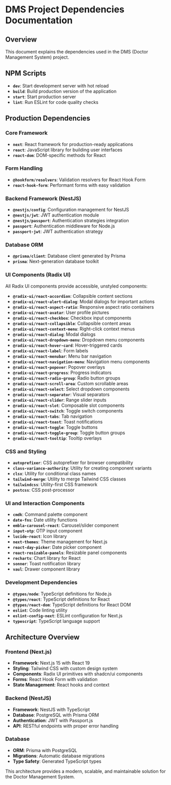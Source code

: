 # DMS Project Dependencies Documentation

## Overview
This document explains the dependencies used in the DMS (Doctor Management System) project.

## NPM Scripts
- **`dev`**: Start development server with hot reload
- **`build`**: Build production version of the application
- **`start`**: Start production server
- **`lint`**: Run ESLint for code quality checks

## Production Dependencies

### Core Framework
- **`next`**: React framework for production-ready applications
- **`react`**: JavaScript library for building user interfaces
- **`react-dom`**: DOM-specific methods for React

### Form Handling
- **`@hookform/resolvers`**: Validation resolvers for React Hook Form
- **`react-hook-form`**: Performant forms with easy validation

### Backend Framework (NestJS)
- **`@nestjs/config`**: Configuration management for NestJS
- **`@nestjs/jwt`**: JWT authentication module
- **`@nestjs/passport`**: Authentication strategies integration
- **`passport`**: Authentication middleware for Node.js
- **`passport-jwt`**: JWT authentication strategy

### Database ORM
- **`@prisma/client`**: Database client generated by Prisma
- **`prisma`**: Next-generation database toolkit

### UI Components (Radix UI)
All Radix UI components provide accessible, unstyled components:
- **`@radix-ui/react-accordion`**: Collapsible content sections
- **`@radix-ui/react-alert-dialog`**: Modal dialogs for important actions
- **`@radix-ui/react-aspect-ratio`**: Responsive aspect ratio containers
- **`@radix-ui/react-avatar`**: User profile pictures
- **`@radix-ui/react-checkbox`**: Checkbox input components
- **`@radix-ui/react-collapsible`**: Collapsible content areas
- **`@radix-ui/react-context-menu`**: Right-click context menus
- **`@radix-ui/react-dialog`**: Modal dialogs
- **`@radix-ui/react-dropdown-menu`**: Dropdown menu components
- **`@radix-ui/react-hover-card`**: Hover-triggered cards
- **`@radix-ui/react-label`**: Form labels
- **`@radix-ui/react-menubar`**: Menu bar navigation
- **`@radix-ui/react-navigation-menu`**: Navigation menu components
- **`@radix-ui/react-popover`**: Popover overlays
- **`@radix-ui/react-progress`**: Progress indicators
- **`@radix-ui/react-radio-group`**: Radio button groups
- **`@radix-ui/react-scroll-area`**: Custom scrollable areas
- **`@radix-ui/react-select`**: Select dropdown components
- **`@radix-ui/react-separator`**: Visual separators
- **`@radix-ui/react-slider`**: Range slider inputs
- **`@radix-ui/react-slot`**: Composable slot components
- **`@radix-ui/react-switch`**: Toggle switch components
- **`@radix-ui/react-tabs`**: Tab navigation
- **`@radix-ui/react-toast`**: Toast notifications
- **`@radix-ui/react-toggle`**: Toggle buttons
- **`@radix-ui/react-toggle-group`**: Toggle button groups
- **`@radix-ui/react-tooltip`**: Tooltip overlays

### CSS and Styling
- **`autoprefixer`**: CSS autoprefixer for browser compatibility
- **`class-variance-authority`**: Utility for creating component variants
- **`clsx`**: Utility for conditional class names
- **`tailwind-merge`**: Utility to merge Tailwind CSS classes
- **`tailwindcss`**: Utility-first CSS framework
- **`postcss`**: CSS post-processor

### UI and Interaction Components
- **`cmdk`**: Command palette component
- **`date-fns`**: Date utility functions
- **`embla-carousel-react`**: Carousel/slider component
- **`input-otp`**: OTP input component
- **`lucide-react`**: Icon library
- **`next-themes`**: Theme management for Next.js
- **`react-day-picker`**: Date picker component
- **`react-resizable-panels`**: Resizable panel components
- **`recharts`**: Chart library for React
- **`sonner`**: Toast notification library
- **`vaul`**: Drawer component library

### Development Dependencies
- **`@types/node`**: TypeScript definitions for Node.js
- **`@types/react`**: TypeScript definitions for React
- **`@types/react-dom`**: TypeScript definitions for React DOM
- **`eslint`**: Code linting utility
- **`eslint-config-next`**: ESLint configuration for Next.js
- **`typescript`**: TypeScript language support

## Architecture Overview

### Frontend (Next.js)
- **Framework**: Next.js 15 with React 19
- **Styling**: Tailwind CSS with custom design system
- **Components**: Radix UI primitives with shadcn/ui components
- **Forms**: React Hook Form with validation
- **State Management**: React hooks and context

### Backend (NestJS)
- **Framework**: NestJS with TypeScript
- **Database**: PostgreSQL with Prisma ORM
- **Authentication**: JWT with Passport.js
- **API**: RESTful endpoints with proper error handling

### Database
- **ORM**: Prisma with PostgreSQL
- **Migrations**: Automatic database migrations
- **Type Safety**: Generated TypeScript types

This architecture provides a modern, scalable, and maintainable solution for the Doctor Management System.
